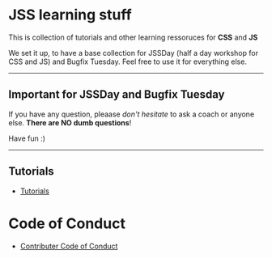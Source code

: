 # JSS learning stuff #

This is collection of tutorials and other learning ressoruces for **CSS** and **JS**

We set it up, to have a base collection for JSSDay (half a day workshop for CSS and JS) and Bugfix Tuesday. Feel free to use it for everything else.

---

## Important for JSSDay and Bugfix Tuesday ##

If you have any question, pleaase *don't hesitate* to ask a coach or anyone else.
**There are NO dumb questions**! 

Have fun :)

---

## Tutorials ##
* [Tutorials](TUTORIALS.md) 

# Code of Conduct #
* [Contributer Code of Conduct](CODE_OF_CONDUCT.md)
